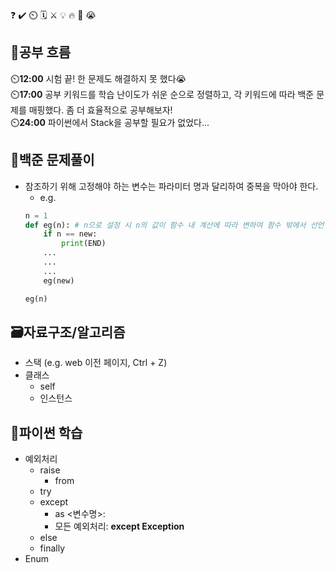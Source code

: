 ❓ ✔️ ⏲️ 🗓️ ⚔️ 💡 🔥 🎵 😭

## 🧠공부 흐름
⏲️**12:00** 시험 끝! 한 문제도 해결하지 못 했다😭  
⏲️**17:00** 공부 키워드를 학습 난이도가 쉬운 순으로 정렬하고, 각 키워드에 따라 백준 문제를 매핑했다. 좀 더 효율적으로 공부해보자!  
⏲️**24:00** 파이썬에서 Stack을 공부할 필요가 없었다...

## 🔢백준 문제풀이
- 참조하기 위해 고정해야 하는 변수는 파라미터 명과 달리하여 중복을 막아야 한다.
    - e.g.
    ```python
    n = 1
    def eg(n): # n으로 설정 시 n의 값이 함수 내 계산에 따라 변하여 함수 밖에서 선언한 n을 활용할 수 없어짐
        if n == new:
            print(END)
        ...
        ...
        ...
        eg(new)    
    
    eg(n)
    ```      

## 🗃️자료구조/알고리즘
- 스택 (e.g. web 이전 페이지, Ctrl + Z)
- 클래스
    - self
    - 인스턴스

## 🐍파이썬 학습
- 예외처리
    - raise 
        - from
    - try
    - except 
        - as <변수명>:
        - 모든 예외처리: **except Exception**
    - else
    - finally
- Enum

